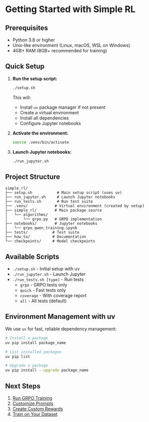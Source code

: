 # Getting Started with Simple RL

## Prerequisites

- Python 3.8 or higher
- Unix-like environment (Linux, macOS, WSL on Windows)
- 4GB+ RAM (8GB+ recommended for training)

## Quick Setup

1. **Run the setup script:**
   ```bash
   ./setup.sh
   ```
   This will:
   - Install `uv` package manager if not present
   - Create a virtual environment
   - Install all dependencies
   - Configure Jupyter notebooks

2. **Activate the environment:**
   ```bash
   source .venv/bin/activate
   ```

3. **Launch Jupyter notebooks:**
   ```bash
   ./run_jupyter.sh
   ```

## Project Structure

```
simple_rl/
├── setup.sh           # Main setup script (uses uv)
├── run_jupyter.sh     # Launch Jupyter notebooks
├── run_tests.sh       # Run test suite
├── .venv/            # Virtual environment (created by setup)
├── simple_rl/        # Main package source
│   └── algorithms/
│       └── grpo.py   # GRPO implementation
├── notebooks/        # Jupyter notebooks
│   └── grpo_qwen_training.ipynb
├── tests/           # Test suite
├── how_to/          # Documentation
└── checkpoints/     # Model checkpoints
```

## Available Scripts

- `./setup.sh` - Initial setup with uv
- `./run_jupyter.sh` - Launch Jupyter
- `./run_tests.sh [type]` - Run tests
  - `grpo` - GRPO tests only
  - `quick` - Fast tests only
  - `coverage` - With coverage report
  - `all` - All tests (default)

## Environment Management with uv

We use `uv` for fast, reliable dependency management:

```bash
# Install a package
uv pip install package_name

# List installed packages
uv pip list

# Upgrade a package
uv pip install --upgrade package_name
```

## Next Steps

1. [Run GRPO Training](run_grpo_training.md)
2. [Customize Prompts](customize_prompts.md)
3. [Create Custom Rewards](custom_rewards.md)
4. [Train on Your Dataset](custom_datasets.md)